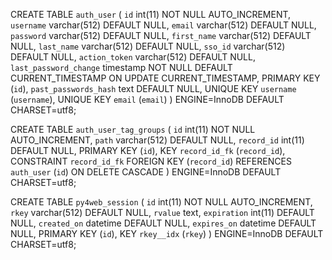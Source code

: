 CREATE TABLE `auth_user` (
  `id` int(11) NOT NULL AUTO_INCREMENT,
  `username` varchar(512) DEFAULT NULL,
  `email` varchar(512) DEFAULT NULL,
  `password` varchar(512) DEFAULT NULL,
  `first_name` varchar(512) DEFAULT NULL,
  `last_name` varchar(512) DEFAULT NULL,
  `sso_id` varchar(512) DEFAULT NULL,
  `action_token` varchar(512) DEFAULT NULL,
  `last_password_change` timestamp NOT NULL DEFAULT CURRENT_TIMESTAMP ON UPDATE CURRENT_TIMESTAMP,
  PRIMARY KEY (`id`),
  `past_passwords_hash` text DEFAULT NULL,
  UNIQUE KEY `username` (`username`),
  UNIQUE KEY `email` (`email`)
) ENGINE=InnoDB DEFAULT CHARSET=utf8;

CREATE TABLE `auth_user_tag_groups` (
  `id` int(11) NOT NULL AUTO_INCREMENT,
  `path` varchar(512) DEFAULT NULL,
  `record_id` int(11) DEFAULT NULL,
  PRIMARY KEY (`id`),
  KEY `record_id_fk` (`record_id`),
  CONSTRAINT `record_id_fk` FOREIGN KEY (`record_id`) REFERENCES `auth_user` (`id`) ON DELETE CASCADE
) ENGINE=InnoDB DEFAULT CHARSET=utf8;

CREATE TABLE `py4web_session` (
  `id` int(11) NOT NULL AUTO_INCREMENT,
  `rkey` varchar(512) DEFAULT NULL,
  `rvalue` text,
  `expiration` int(11) DEFAULT NULL,
  `created_on` datetime DEFAULT NULL,
  `expires_on` datetime DEFAULT NULL,
  PRIMARY KEY (`id`),
  KEY `rkey__idx` (`rkey`)
) ENGINE=InnoDB DEFAULT CHARSET=utf8;